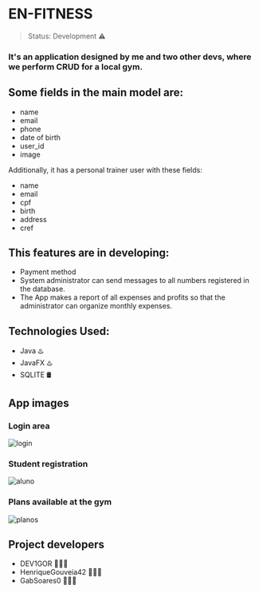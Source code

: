 # EN-FITNESS
> Status: Development ⚠️

### It's an application designed by me and two other devs, where we perform CRUD for a local gym.

## Some fields in the main model are:

+ name 
+ email
+ phone
+ date of birth
+ user_id
+ image

Additionally, it has a personal trainer user with these fields:

+ name
+ email
+ cpf
+ birth
+ address
+ cref

## This features are in developing:

* Payment method
* System administrator can send messages to all numbers registered in the database.
* The App makes a report of all expenses and profits so that the administrator can organize monthly expenses.

## Technologies Used:
+ Java ♨️
+ JavaFX ♨️
+ SQLITE 🛢

## App images

### Login area
![login](https://github.com/user-attachments/assets/b54c7055-87a7-4864-af45-4643e7166b49)

### Student registration
![aluno](https://github.com/user-attachments/assets/f025d35f-8737-40f0-bff9-8b6a32bc961e)

### Plans available at the gym
![planos](https://github.com/user-attachments/assets/920b6073-bd81-44fc-8379-8871d5b9cb83)

## Project developers
+ DEV1GOR 👨🏽‍💻
+ HenriqueGouveia42 👨🏽‍💻
+ GabSoares0 👨🏽‍💻


